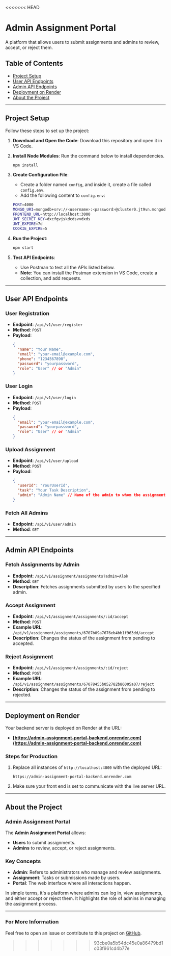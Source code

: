 <<<<<<< HEAD
# Admin Assignment Portal

A platform that allows users to submit assignments and admins to review, accept, or reject them.

## Table of Contents
- [Project Setup](#project-setup)
- [User API Endpoints](#user-api-endpoints)
- [Admin API Endpoints](#admin-api-endpoints)
- [Deployment on Render](#deployment-on-render)
- [About the Project](#about-the-project)

---

## Project Setup

Follow these steps to set up the project:

1. **Download and Open the Code**: Download this repository and open it in VS Code.
2. **Install Node Modules**: Run the command below to install dependencies.
    ```bash
    npm install
    ```
3. **Create Configuration File**:
    - Create a folder named `config`, and inside it, create a file called `config.env`.
    - Add the following content to `config.env`:
    ```bash
    PORT=4000
    MONGO_URI=mongodb+srv://<username>:<password>@cluster0.jt9vn.mongodb.net/?retryWrites=true&w=majority&appName=Cluster0
    FRONTEND_URL=http://localhost:3000
    JWT_SECRET_KEY=dxcfgvjskdcdsvvdxds
    JWT_EXPIRE=7d
    COOKIE_EXPIRE=5
    ```

4. **Run the Project**:
    ```bash
    npm start
    ```

5. **Test API Endpoints**:
   - Use Postman to test all the APIs listed below.
   - **Note**: You can install the Postman extension in VS Code, create a collection, and add requests.

---

## User API Endpoints

### User Registration
- **Endpoint**: `/api/v1/user/register`
- **Method**: `POST`
- **Payload**:
    ```json
    {
      "name": "Your Name",
      "email": "your-email@example.com",
      "phone": "1234567890",
      "password": "yourpassword",
      "role": "User" // or "Admin"
    }
    ```
    
### User Login
- **Endpoint**: `/api/v1/user/login`
- **Method**: `POST`
- **Payload**:
    ```json
    {
      "email": "your-email@example.com",
      "password": "yourpassword",
      "role": "User" // or "Admin"
    }
    ```

### Upload Assignment
- **Endpoint**: `/api/v1/user/upload`
- **Method**: `POST`
- **Payload**:
    ```json
    {
      "userId": "YourUserId",
      "task": "Your Task Description",
      "admin": "Admin Name" // Name of the admin to whom the assignment is submitted
    }
    ```

### Fetch All Admins
- **Endpoint**: `/api/v1/user/admin`
- **Method**: `GET`

---

## Admin API Endpoints

### Fetch Assignments by Admin
- **Endpoint**: `/api/v1/assignment/assignments?admin=Alok`
- **Method**: `GET`
- **Description**: Fetches assignments submitted by users to the specified admin.

### Accept Assignment
- **Endpoint**: `/api/v1/assignment/assignments/:id/accept`
- **Method**: `POST`
- **Example URL**: `/api/v1/assignment/assignments/6707b09a7676eb4bb1f963dd/accept`
- **Description**: Changes the status of the assignment from pending to accepted.

### Reject Assignment
- **Endpoint**: `/api/v1/assignment/assignments/:id/reject`
- **Method**: `POST`
- **Example URL**: `/api/v1/assignment/assignments/67078455b052782b86005a07/reject`
- **Description**: Changes the status of the assignment from pending to rejected.

---

## Deployment on Render

Your backend server is deployed on Render at the URL:
- **[https://admin-assignment-portal-backend.onrender.com](https://admin-assignment-portal-backend.onrender.com)**

### Steps for Production
1. Replace all instances of `http://localhost:4000` with the deployed URL:
    ```
    https://admin-assignment-portal-backend.onrender.com
    ```
2. Make sure your front end is set to communicate with the live server URL.

---

## About the Project

### Admin Assignment Portal

The **Admin Assignment Portal** allows:

- **Users** to submit assignments.
- **Admins** to review, accept, or reject assignments.

### Key Concepts

- **Admin**: Refers to administrators who manage and review assignments.
- **Assignment**: Tasks or submissions made by users.
- **Portal**: The web interface where all interactions happen.

In simple terms, it's a platform where admins can log in, view assignments, and either accept or reject them. It highlights the role of admins in managing the assignment process.

---

### For More Information
Feel free to open an issue or contribute to this project on [GitHub](https://github.com/rohitritik/Admin_Assignment_Portal_Backend).

>>>>>>> 93cbe0a5b54dc45e0a86479bd1c03f961cd4b77e
